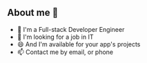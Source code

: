 ## About me 👋

- 🌱 I'm a Full-stack Developer Engineer
- 🔭 I'm looking for a job in IT 
- 😄 And I'm available for your app's projects
- 📫 Contact me by email, or phone

